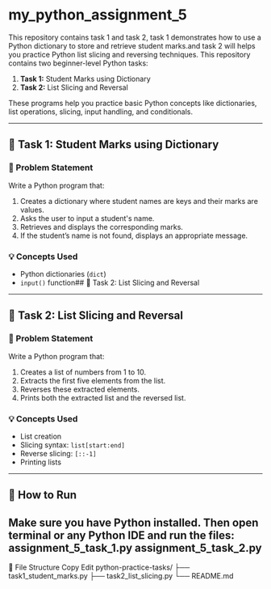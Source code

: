 # my_python_assignment_5
This repository contains task 1 and task 2, task 1 demonstrates how to use a Python dictionary to store and retrieve student marks.and task 2 will helps you practice Python list slicing and reversing techniques.
This repository contains two beginner-level Python tasks:

1. **Task 1:** Student Marks using Dictionary  
2. **Task 2:** List Slicing and Reversal  

These programs help you practice basic Python concepts like dictionaries, list operations, slicing, input handling, and conditionals.

---

## 📝 Task 1: Student Marks using Dictionary

### 🔹 Problem Statement

Write a Python program that:
1. Creates a dictionary where student names are keys and their marks are values.
2. Asks the user to input a student's name.
3. Retrieves and displays the corresponding marks.
4. If the student’s name is not found, displays an appropriate message.
### 💡 Concepts Used
- Python dictionaries (`dict`)
- `input()` function## 📝 Task 2: List Slicing and Reversal
-------------------------------------------------------------------------------------------------------------------------------
## 📝 Task 2: List Slicing and Reversal

### 🔹 Problem Statement

Write a Python program that:
1. Creates a list of numbers from 1 to 10.
2. Extracts the first five elements from the list.
3. Reverses these extracted elements.
4. Prints both the extracted list and the reversed list.

### 💡 Concepts Used
- List creation
- Slicing syntax: `list[start:end]`
- Reverse slicing: `[::-1]`
- Printing lists
----------------------------------------------------------------------------------------------------------------------------------
## 🚀 How to Run
Make sure you have Python installed. Then open terminal or any Python IDE and run the files:
assignment_5_task_1.py
assignment_5_task_2.py
----------------------------------------------------------------------------------------------------------------------------------
📂 File Structure
Copy
Edit
python-practice-tasks/
├── task1_student_marks.py
├── task2_list_slicing.py
└── README.md
   
